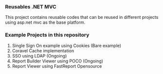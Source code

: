 ### Reusables .NET MVC


   
This project contains reusable codes that can be reused in different projects using asp.net mvc as the base platform.
  

### Example Projects in this repository 
1. Single Sign On example using Cookies (Bare example)
2. Coravel Cache implementation
3. SSO using LDAP (Ongoing)
4. Report Builder Viewer using POCO (Ongoing)
5. Report Viewer using FastReport Opensource
  
